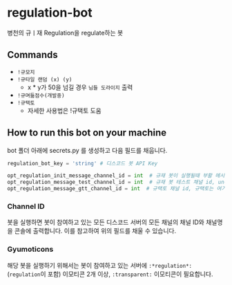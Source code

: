 # regulation-bot
병천의 규ㅣ재 Regulation을 regulate하는 봇

## Commands
- `!규모지`
- `!규타일 랜덤 (x) (y)`
  - x * y가 50을 넘길 경우 `님들 도라이지` 출력
- `!규며듦점수(개발중)`
- `!규택토`
  - 자세한 사용법은 !규택토 도움

## How to run this bot on your machine
bot 폴더 아래에 secrets.py 를 생성하고 다음 필드를 채웁니다.
```Python
regulation_bot_key = 'string' # 디스코드 봇 API Key

opt_regulation_init_message_channel_id = int  # 규재 봇이 실행될때 부활 메시지 날릴 채팅방 id
opt_regulation_message_test_channel_id = int  # 규재 봇 테스트 채널 id, uncaught error 메시지를 추가 출력
opt_regulation_message_gtt_channel_id = int  # 규택토 채널 id, 규택토는 여기서만 가능
```

### Channel ID
봇을 실행하면 봇이 참여하고 있는 모든 디스코드 서버의 모든 채널의 채널 ID와 채널명을 콘솔에 출력합니다. 이를 참고하여 위의 필드를 채울 수 있습니다.

### Gyumoticons
해당 봇을 실행하기 위해서는 봇이 참여하고 있는 서버에 `:*regulation*:`(`regulation`이 포함) 이모티콘 2개 이상, `:transparent:` 이모티콘이 필요합니다.